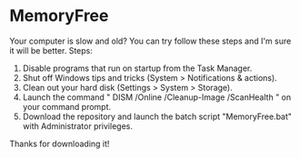 # MemoryFree
Your computer is slow and old? You can try follow these steps and I'm sure it will be better.
Steps:
  1. Disable programs that run on startup from the Task Manager.
  2. Shut off Windows tips and tricks (System > Notifications & actions).
  3. Clean out your hard disk (Settings > System > Storage).
  4. Launch the command " DISM /Online /Cleanup-Image /ScanHealth " on your command prompt.
  5. Download the repository and launch the batch script "MemoryFree.bat" with Administrator privileges.

Thanks for downloading it!
